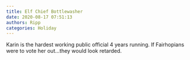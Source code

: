 ```yaml
---
title: Elf Chief Bottlewasher
date: 2020-08-17 07:51:13
authors: Ripp
categories: Holiday
---
```


 Karin is the hardest working public official 4 years running. If Fairhopians were to vote her out...they would look retarded.